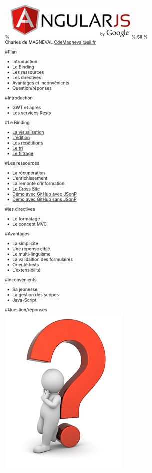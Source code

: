% ![](../images/AngularJS-large.png "AngularJS")
% SII 
% Charles de MAGNEVAL  <CdeMagneval@sii.fr>

#Plan
  
  * Introduction
  * Le Binding
  * Les ressources
  * Les directives
  * Avantages et inconvénients
  * Question/réponses
  
#Introduction
  + GWT et après
  + Les services Rests

#Le Binding
  + [La visualisation](http://plnkr.co/edit/GYDE6mhYT3WweFDCCMYp?p=preview)
  + [L'édition](http://plnkr.co/edit/z5XxZ63iZ0DajUEQZKqZ?p=preview)
  + [Les répétitions]()
  + [Le tri]()
  + [Le filtrage]()

#Les ressources
  + La récupération
  + L'enrichissement
  + La remonté d'information
  + [Le Cross Site](http://run.plnkr.co/QayFu8Gn0Sj5UctI/)
  + [Démo avec GitHub avec JSonP](http://plnkr.co/edit/r8Euj835e4Ua4ZzIL49s?p=preview)
  + [Démo avec GitHub sans JSonP](http://plnkr.co/edit/QCpLRBwlXovxGfu3JOUl?p=preview)

#les directives
  + Le formatage
  + Le concept MVC

#Avantages
  + La simplicité
  + Une réponse ciblé
  + Le multi-linguisme
  + La validaition des formulaires
  + Orienté tests
  + L'extensibilité
  
#inconvénients
  + Sa jeunesse
  + La gestion des scopes
  + Java-Script

#Question/réponses
![](../images/question-mark.jpg "Des Questions")

